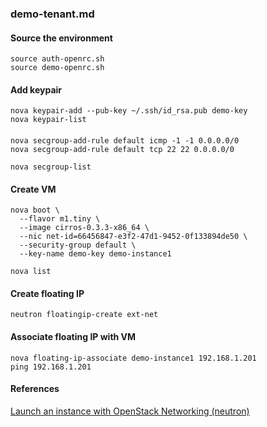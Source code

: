 
### demo-tenant.md

#### Source the environment
```
source auth-openrc.sh 
source demo-openrc.sh 
```

#### Add keypair
```
nova keypair-add --pub-key ~/.ssh/id_rsa.pub demo-key
nova keypair-list
```

####
```
nova secgroup-add-rule default icmp -1 -1 0.0.0.0/0
nova secgroup-add-rule default tcp 22 22 0.0.0.0/0

nova secgroup-list
```

#### Create VM
```
nova boot \
  --flavor m1.tiny \
  --image cirros-0.3.3-x86_64 \
  --nic net-id=66456847-e3f2-47d1-9452-0f133894de50 \
  --security-group default \
  --key-name demo-key demo-instance1
  
nova list
```

#### Create floating IP
```
neutron floatingip-create ext-net
```

#### Associate floating IP with VM
```
nova floating-ip-associate demo-instance1 192.168.1.201
ping 192.168.1.201
```

#### References

[Launch an instance with OpenStack Networking (neutron)][1]

[1]: http://docs.openstack.org/juno/install-guide/install/yum/content/launch-instance-neutron.html
